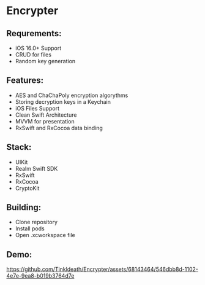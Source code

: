 # Encrypter

## Requrements:
* iOS 16.0+ Support
* CRUD for files
* Random key generation

## Features: 
* AES and ChaChaPoly encryption algorythms
* Storing decryption keys in a Keychain
* iOS Files Support
* Clean Swift Architecture
* MVVM for presentation
* RxSwift and RxCocoa data binding

## Stack:
* UIKit
* Realm Swift SDK
* RxSwift
* RxCocoa
* CryptoKit

## Building:
* Clone repository
* Install pods
* Open .xcworkspace file

## Demo:
https://github.com/Tinkldeath/Encrypter/assets/68143464/546dbb8d-1102-4e7e-9ea8-b019b3764d7e
